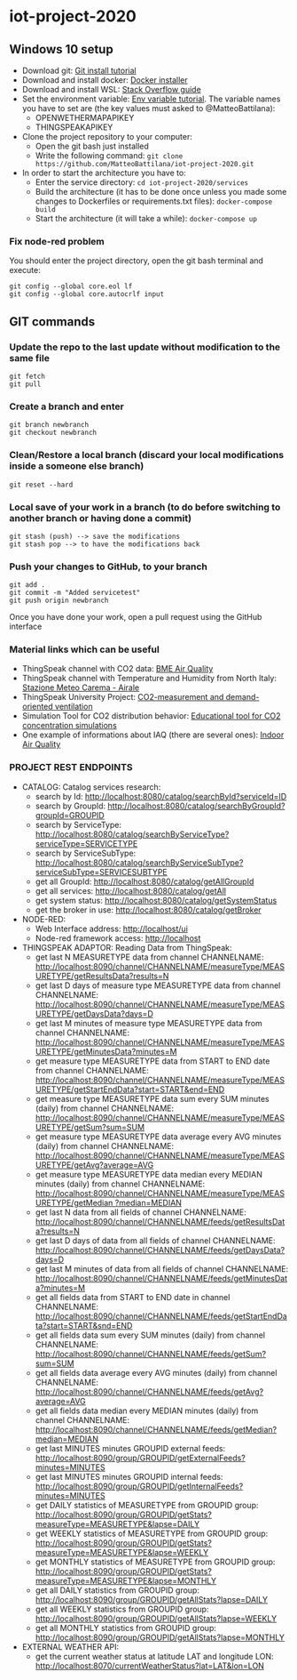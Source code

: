 # iot-project-2020
## Windows 10 setup
* Download git: [Git install tutorial](https://phoenixnap.com/kb/how-to-install-git-windows)
* Download and install docker: [Docker installer](https://hub.docker.com/editions/community/docker-ce-desktop-windows/)
* Download and install WSL: [Stack Overflow guide](https://stackoverflow.com/a/65898115)
* Set the environment variable: [Env variable tutorial](https://phoenixnap.com/kb/windows-set-environment-variable). The variable names you have to set are (the key values must asked to @MatteoBattilana):
  - OPENWETHERMAPAPIKEY
  - THINGSPEAKAPIKEY
* Clone the project repository to your computer:
  - Open the git bash just installed
  - Write the following command: `git clone https://github.com/MatteoBattilana/iot-project-2020.git`
* In order to start the architecture you have to:
  - Enter the service directory: `cd iot-project-2020/services`
  - Build the architecture (it has to be done once unless you made some changes to Dockerfiles or requirements.txt files): `docker-compose build`
  - Start the architecture (it will take a while): `docker-compose up`


### Fix node-red problem
You should enter the project directory, open the git bash terminal and execute:
```
git config --global core.eol lf
git config --global core.autocrlf input
```


## GIT commands
### Update the repo to the last update without modification to the same file
```
git fetch
git pull
```


### Create a branch and enter
```
git branch newbranch
git checkout newbranch
```

### Clean/Restore a local branch (discard your local modifications inside a someone else branch)
```
git reset --hard
```

### Local save of your work in a branch (to do before switching to another branch or having done a commit)
```
git stash (push) --> save the modifications
git stash pop --> to have the modifications back
```

### Push your changes to GitHub, to your branch
```
git add .
git commit -m "Added servicetest"
git push origin newbranch
```
Once you have done your work, open a pull request using the GitHub interface

### Material links which can be useful
* ThingSpeak channel with CO2 data: [BME Air Quality](https://thingspeak.com/channels/1207176)
* ThingSpeak channel with Temperature and Humidity from North Italy: [Stazione Meteo Carema - Airale](https://thingspeak.com/channels/297675)
* ThingSpeak University Project: [CO2-measurement and demand-oriented ventilation](https://www.umwelt-campus.de/en/forschung/projekte/iot-werkstatt/translate-to-englisch-ideen-zur-corona-krise)
* Simulation Tool for CO2 distribution behavior: [Educational tool for CO2 concentration simulations](https://github.com/bph-tuwien/bph_co2)
* One example of informations about IAQ (there are several ones): [Indoor Air Quality](http://www.iaquk.org.uk/ESW/Files/IAQ_Rating_Index.pdf) 

### PROJECT REST ENDPOINTS
* CATALOG:
 Catalog services research:
  - search by Id: [http://localhost:8080/catalog/searchById?serviceId=ID](http://localhost:8080/catalog/searchById?serviceId=SIMULATED-DEVICE-1)
  - search by GroupId: [http://localhost:8080/catalog/searchByGroupId?groupId=GROUPID](http://localhost:8080/catalog/searchByGroupId?groupId=home1)
  - search by ServiceType: [http://localhost:8080/catalog/searchByServiceType?serviceType=SERVICETYPE](http://localhost:8080/catalog/searchByServiceType?serviceType=SERVICE)
  - search by ServiceSubType: [http://localhost:8080/catalog/searchByServiceSubType?serviceSubType=SERVICESUBTYPE](http://localhost:8080/catalog/searchByServiceSubType?serviceSubType=EXTERNALWEATHERAPI)
  - get all GroupId: [http://localhost:8080/catalog/getAllGroupId](http://localhost:8080/catalog/getAllGroupId)
  - get all services: [http://localhost:8080/catalog/getAll](http://localhost:8080/catalog/getAll)
  - get system status: [http://localhost:8080/catalog/getSystemStatus](http://localhost:8080/catalog/getSystemStatus)
  - get the broker in use: [http://localhost:8080/catalog/getBroker](http://localhost:8080/catalog/getBroker)
* NODE-RED:
  - Web Interface address: [http://localhost/ui](http://localhost/ui)
  - Node-red framework access: [http://localhost](http://localhost)
* THINGSPEAK ADAPTOR:
 Reading Data from ThingSpeak:
  - get last N MEASURETYPE data from channel CHANNELNAME: [http://localhost:8090/channel/CHANNELNAME/measureType/MEASURETYPE/getResultsData?results=N](http://localhost:8090/channel/SIMULATED-DEVICE-1/measureType/temperature/getResultsData?results=1)
  - get last D days of measure type MEASURETYPE data from channel CHANNELNAME: [http://localhost:8090/channel/CHANNELNAME/measureType/MEASURETYPE/getDaysData?days=D](http://localhost:8090/channel/SIMULATED-DEVICE-1/measureType/humidity/getDaysData?days=1)
  - get last M minutes of measure type MEASURETYPE data from channel CHANNELNAME: [http://localhost:8090/channel/CHANNELNAME/measureType/MEASURETYPE/getMinutesData?minutes=M](http://localhost:8090/channel/SIMULATED-DEVICE-1/measureType/temperature/getMinutesData?minutes=5)
  - get measure type MEASURETYPE data from START to END date from channel CHANNELNAME: [http://localhost:8090/channel/CHANNELNAME/measureType/MEASURETYPE/getStartEndData?start=START&end=END](http://localhost:8090/channel/SIMULATED-DEVICE-1/measureType/temperature/getStartEndData?start=2021-03-30%2010:10:00&end=2021-04-03%2015:40:00)
  - get measure type MEASURETYPE data sum every SUM minutes (daily) from channel CHANNELNAME: [http://localhost:8090/channel/CHANNELNAME/measureType/MEASURETYPE/getSum?sum=SUM](http://localhost:8090/channel/SIMULATED-DEVICE-1/measureType/humidity/getSum?sum=daily)
  - get measure type MEASURETYPE data average every AVG minutes (daily) from channel CHANNELNAME: [http://localhost:8090/channel/CHANNELNAME/measureType/MEASURETYPE/getAvg?average=AVG](http://localhost:8090/channel/SIMULATED-DEVICE-1/measureType/co2/getAvg?average=daily)
  - get measure type MEASURETYPE data median every MEDIAN minutes (daily) from channel CHANNELNAME: [http://localhost:8090/channel/CHANNELNAME/measureType/MEASURETYPE/getMedian    ?median=MEDIAN](http://localhost:8090/channel/SIMULATED-DEVICE-1/measureType/temperature/getMedian?median=60)
  - get last N data from all fields of channel CHANNELNAME: [http://localhost:8090/channel/CHANNELNAME/feeds/getResultsData?results=N](http://localhost:8090/channel/SIMULATED-DEVICE-1/feeds/getResultsData?results=10)
  - get last D days of data from all fields of channel CHANNELNAME: [http://localhost:8090/channel/CHANNELNAME/feeds/getDaysData?days=D](http://localhost:8090/channel/SIMULATED-DEVICE-1/feeds/getDaysData?days=7)
  - get last M minutes of data from all fields of channel CHANNELNAME: [http://localhost:8090/channel/CHANNELNAME/feeds/getMinutesData?minutes=M](http://localhost:8090/channel/SIMULATED-DEVICE-1/feeds/getMinutesData?minutes=60)
  - get all fields data from START to END date in channel CHANNELNAME: [http://localhost:8090/channel/CHANNELNAME/feeds/getStartEndData?start=START&snd=END](http://localhost:8090/channel/SIMULATED-DEVICE-1/feeds/getStartEndData?start=2021-02-31&end=2021-04-03)
  - get all fields data sum every SUM minutes (daily) from channel CHANNELNAME: [http://localhost:8090/channel/CHANNELNAME/feeds/getSum?sum=SUM](http://localhost:8090/channel/SIMULATED-DEVICE-1/feeds/getSum?sum=60)
  - get all fields data average every AVG minutes (daily) from channel CHANNELNAME: [http://localhost:8090/channel/CHANNELNAME/feeds/getAvg?average=AVG](http://localhost:8090/channel/SIMULATED-DEVICE-1/feeds/getAvg?average=720)
  - get all fields data median every MEDIAN minutes (daily) from channel CHANNELNAME: [http://localhost:8090/channel/CHANNELNAME/feeds/getMedian?median=MEDIAN](http://localhost:8090/channel/SIMULATED-DEVICE-1/feeds/getMedian?median=720)
  - get last MINUTES minutes GROUPID external feeds: [http://localhost:8090/group/GROUPID/getExternalFeeds?minutes=MINUTES](http://localhost:8090/group/home1/getExternalFeeds?minutes=60)
  - get last MINUTES minutes GROUPID internal feeds: [http://localhost:8090/group/GROUPID/getInternalFeeds?minutes=MINUTES](http://localhost:8090/group/home1/getInternalFeeds?minutes=60)
  - get DAILY statistics of MEASURETYPE from GROUPID group: [http://localhost:8090/group/GROUPID/getStats?measureType=MEASURETYPE&lapse=DAILY](http://localhost:8090/group/home1/getStats?measureType=temperature&lapse=daily)
  - get WEEKLY statistics of MEASURETYPE from GROUPID group: [http://localhost:8090/group/GROUPID/getStats?measureType=MEASURETYPE&lapse=WEEKLY](http://localhost:8090/group/home1/getStats?measureType=temperature&lapse=weekly)
  - get MONTHLY statistics of MEASURETYPE from GROUPID group: [http://localhost:8090/group/GROUPID/getStats?measureType=MEASURETYPE&lapse=MONTHLY](http://localhost:8090/group/home1/getStats?measureType=temperature&lapse=monthly)
  - get all DAILY statistics from GROUPID group: [http://localhost:8090/group/GROUPID/getAllStats?lapse=DAILY](http://localhost:8090/group/home1/getAllStats?lapse=daily)
  - get all WEEKLY statistics from GROUPID group: [http://localhost:8090/group/GROUPID/getAllStats?lapse=WEEKLY](http://localhost:8090/group/home1/getAllStats?lapse=weekly)
  - get all MONTHLY statistics from GROUPID group: [http://localhost:8090/group/GROUPID/getAllStats?lapse=MONTHLY](http://localhost:8090/group/home1/getAllStats?lapse=monthly)
* EXTERNAL WEATHER API:
  - get the current weather status at latitude LAT and longitude LON: [http://localhost:8070/currentWeatherStatus?lat=LAT&lon=LON](http://localhost:8070/currentWeatherStatus?lat=45.06226619601743&lon=7.661825314722597)